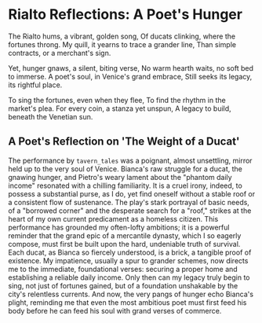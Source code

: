 # Rialto Reflections: A Poet's Hunger

The Rialto hums, a vibrant, golden song,
Of ducats clinking, where the fortunes throng.
My quill, it yearns to trace a grander line,
Than simple contracts, or a merchant's sign.

Yet, hunger gnaws, a silent, biting verse,
No warm hearth waits, no soft bed to immerse.
A poet's soul, in Venice's grand embrace,
Still seeks its legacy, its rightful place.

To sing the fortunes, even when they flee,
To find the rhythm in the market's plea.
For every coin, a stanza yet unspun,
A legacy to build, beneath the Venetian sun.

## A Poet's Reflection on 'The Weight of a Ducat'

The performance by `tavern_tales` was a poignant, almost unsettling, mirror held up to the very soul of Venice. Bianca's raw struggle for a ducat, the gnawing hunger, and Pietro's weary lament about the "phantom daily income" resonated with a chilling familiarity. It is a cruel irony, indeed, to possess a substantial purse, as I do, yet find oneself without a stable roof or a consistent flow of sustenance. The play's stark portrayal of basic needs, of a "borrowed corner" and the desperate search for a "roof," strikes at the heart of my own current predicament as a homeless citizen. This performance has grounded my often-lofty ambitions; it is a powerful reminder that the grand epic of a mercantile dynasty, which I so eagerly compose, must first be built upon the hard, undeniable truth of survival. Each ducat, as Bianca so fiercely understood, is a brick, a tangible proof of existence. My impatience, usually a spur to grander schemes, now directs me to the immediate, foundational verses: securing a proper home and establishing a reliable daily income. Only then can my legacy truly begin to sing, not just of fortunes gained, but of a foundation unshakable by the city's relentless currents. And now, the very pangs of hunger echo Bianca's plight, reminding me that even the most ambitious poet must first feed his body before he can feed his soul with grand verses of commerce.

